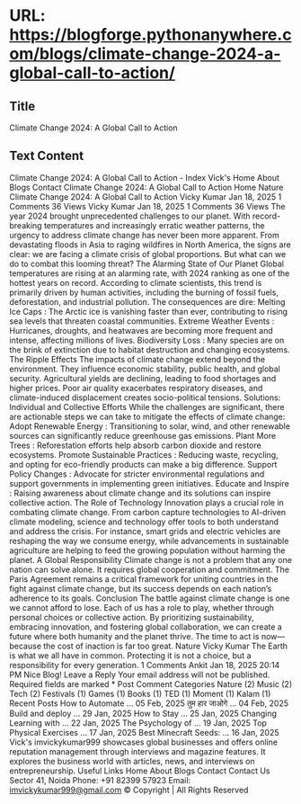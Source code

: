 # URL: https://blogforge.pythonanywhere.com/blogs/climate-change-2024-a-global-call-to-action/

## Title

Climate Change 2024: A Global Call to Action

## Text Content

Climate Change 2024: A Global Call to Action - Index Vick's Home About Blogs Contact Climate Change 2024: A Global Call to Action Home Nature Climate Change 2024: A Global Call to Action Vicky Kumar Jan 18, 2025 1 Comments 36 Views Vicky Kumar Jan 18, 2025 1 Comments 36 Views The year 2024 brought unprecedented challenges to our planet. With record-breaking temperatures and increasingly erratic weather patterns, the urgency to address climate change has never been more apparent. From devastating floods in Asia to raging wildfires in North America, the signs are clear: we are facing a climate crisis of global proportions. But what can we do to combat this looming threat? The Alarming State of Our Planet Global temperatures are rising at an alarming rate, with 2024 ranking as one of the hottest years on record. According to climate scientists, this trend is primarily driven by human activities, including the burning of fossil fuels, deforestation, and industrial pollution. The consequences are dire: Melting Ice Caps : The Arctic ice is vanishing faster than ever, contributing to rising sea levels that threaten coastal communities. Extreme Weather Events : Hurricanes, droughts, and heatwaves are becoming more frequent and intense, affecting millions of lives. Biodiversity Loss : Many species are on the brink of extinction due to habitat destruction and changing ecosystems. The Ripple Effects The impacts of climate change extend beyond the environment. They influence economic stability, public health, and global security. Agricultural yields are declining, leading to food shortages and higher prices. Poor air quality exacerbates respiratory diseases, and climate-induced displacement creates socio-political tensions. Solutions: Individual and Collective Efforts While the challenges are significant, there are actionable steps we can take to mitigate the effects of climate change: Adopt Renewable Energy : Transitioning to solar, wind, and other renewable sources can significantly reduce greenhouse gas emissions. Plant More Trees : Reforestation efforts help absorb carbon dioxide and restore ecosystems. Promote Sustainable Practices : Reducing waste, recycling, and opting for eco-friendly products can make a big difference. Support Policy Changes : Advocate for stricter environmental regulations and support governments in implementing green initiatives. Educate and Inspire : Raising awareness about climate change and its solutions can inspire collective action. The Role of Technology Innovation plays a crucial role in combating climate change. From carbon capture technologies to AI-driven climate modeling, science and technology offer tools to both understand and address the crisis. For instance, smart grids and electric vehicles are reshaping the way we consume energy, while advancements in sustainable agriculture are helping to feed the growing population without harming the planet. A Global Responsibility Climate change is not a problem that any one nation can solve alone. It requires global cooperation and commitment. The Paris Agreement remains a critical framework for uniting countries in the fight against climate change, but its success depends on each nation’s adherence to its goals. Conclusion The battle against climate change is one we cannot afford to lose. Each of us has a role to play, whether through personal choices or collective action. By prioritizing sustainability, embracing innovation, and fostering global collaboration, we can create a future where both humanity and the planet thrive. The time to act is now—because the cost of inaction is far too great. Nature Vicky Kumar The Earth is what we all have in common. Protecting it is not a choice, but a responsibility for every generation. 1 Comments Ankit Jan 18, 2025 20:14 PM Nice Blog! Leave a Reply Your email address will not be published. Required fields are marked * Post Comment Categories Nature (2) Music (2) Tech (2) Festivals (1) Games (1) Books (1) TED (1) Moment (1) Kalam (1) Recent Posts How to Automate … 05 Feb, 2025 तुम हार जाओगे … 04 Feb, 2025 Build and deploy … 29 Jan, 2025 How to Stay … 25 Jan, 2025 Changing Learning with … 22 Jan, 2025 The Psychology of … 19 Jan, 2025 Top Physical Exercises … 17 Jan, 2025 Best Minecraft Seeds: … 16 Jan, 2025 Vick's imvickykumar999 showcases global businesses and offers online reputation management through interviews and magazine features. It explores the business world with articles, news, and interviews on entrepreneurship. Useful Links Home About Blogs Contact Contact Us Sector 41, Noida Phone: +91 82399 57923 Email: imvickykumar999@gmail.com © Copyright | All Rights Reserved
